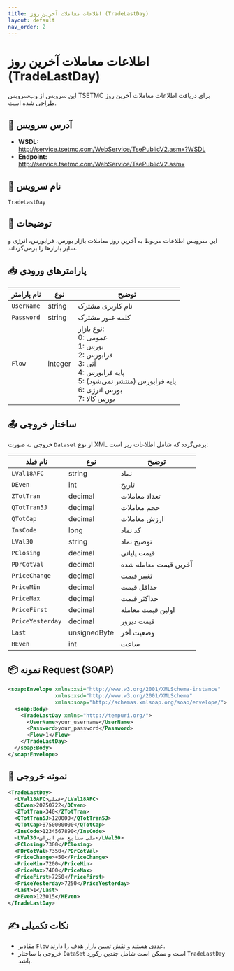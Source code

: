 ```yaml
---
title: اطلاعات معاملات آخرین روز (TradeLastDay)
layout: default
nav_order: 2
---
```


# اطلاعات معاملات آخرین روز (TradeLastDay)

این سرویس از وب‌سرویس TSETMC برای دریافت اطلاعات معاملات آخرین روز طراحی شده است.

## 📌 آدرس سرویس

- **WSDL:**  
  http://service.tsetmc.com/WebService/TsePublicV2.asmx?WSDL  
- **Endpoint:**  
  http://service.tsetmc.com/WebService/TsePublicV2.asmx

## 🧾 نام سرویس

`TradeLastDay`

## 🎯 توضیحات

این سرویس اطلاعات مربوط به آخرین روز معاملات بازار بورس، فرابورس، انرژی و سایر بازارها را برمی‌گرداند.

## 📥 پارامترهای ورودی

| نام پارامتر | نوع | توضیح |
|-------------|------|-------|
| `UserName` | string | نام کاربری مشترک |
| `Password` | string | کلمه عبور مشترک |
| `Flow` | integer | نوع بازار:<br>0: عمومی<br>1: بورس<br>2: فرابورس<br>3: آتی<br>4: پایه فرابورس<br>5: پایه فرابورس (منتشر نمی‌شود)<br>6: بورس انرژی<br>7: بورس کالا |

## 📤 ساختار خروجی

خروجی به صورت `Dataset` از نوع XML برمی‌گردد که شامل اطلاعات زیر است:

| نام فیلد | نوع | توضیح |
|----------|-----|-------|
| `LVal18AFC` | string | نماد |
| `DEven` | int | تاریخ |
| `ZTotTran` | decimal | تعداد معاملات |
| `QTotTran5J` | decimal | حجم معاملات |
| `QTotCap` | decimal | ارزش معاملات |
| `InsCode` | long | کد نماد |
| `LVal30` | string | توضیح نماد |
| `PClosing` | decimal | قیمت پایانی |
| `PDrCotVal` | decimal | آخرین قیمت معامله شده |
| `PriceChange` | decimal | تغییر قیمت |
| `PriceMin` | decimal | حداقل قیمت |
| `PriceMax` | decimal | حداکثر قیمت |
| `PriceFirst` | decimal | اولین قیمت معامله |
| `PriceYesterday` | decimal | قیمت دیروز |
| `Last` | unsignedByte | وضعیت آخر |
| `HEven` | int | ساعت |

## 📦 نمونه Request (SOAP)

```xml
<soap:Envelope xmlns:xsi="http://www.w3.org/2001/XMLSchema-instance"
               xmlns:xsd="http://www.w3.org/2001/XMLSchema"
               xmlns:soap="http://schemas.xmlsoap.org/soap/envelope/">
  <soap:Body>
    <TradeLastDay xmlns="http://tempuri.org/">
      <UserName>your_username</UserName>
      <Password>your_password</Password>
      <Flow>1</Flow>
    </TradeLastDay>
  </soap:Body>
</soap:Envelope>
```

## 📄 نمونه خروجی

```xml
<TradeLastDay>
  <LVal18AFC>فملی</LVal18AFC>
  <DEven>20250722</DEven>
  <ZTotTran>340</ZTotTran>
  <QTotTran5J>120000</QTotTran5J>
  <QTotCap>8750000000</QTotCap>
  <InsCode>1234567890</InsCode>
  <LVal30>ملی صنایع مس ایران</LVal30>
  <PClosing>7300</PClosing>
  <PDrCotVal>7350</PDrCotVal>
  <PriceChange>+50</PriceChange>
  <PriceMin>7200</PriceMin>
  <PriceMax>7400</PriceMax>
  <PriceFirst>7250</PriceFirst>
  <PriceYesterday>7250</PriceYesterday>
  <Last>1</Last>
  <HEven>123015</HEven>
</TradeLastDay>
```


## ✍️ نکات تکمیلی

- مقادیر `Flow` عددی هستند و نقش تعیین بازار هدف را دارند.
- خروجی با ساختار `DataSet` است و ممکن است شامل چندین رکورد `TradeLastDay` باشد.